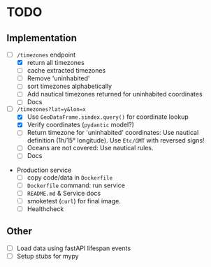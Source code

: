 # TODO

## Implementation

- [ ] `/timezones` endpoint
    - [x] return all timezones
    - [ ] cache extracted timezones
    - [ ] Remove 'uninhabited'
    - [ ] sort timezones alphabetically
    - [ ] Add nautical timezones returned for uninhabited coordinates
    - [ ] Docs
- [ ] `/timezones?lat=y&lon=x`
    - [x] Use `GeoDataFrame.sindex.query()` for coordinate lookup
    - [x] Verify coordinates (`pydantic` model?)
    - [ ] Return timezone for 'uninhabited' coordinates: Use nautical definition (1h/15° longitude). Use `Etc/GMT` with reversed signs!
    - [ ] Oceans are not covered: Use nautical rules.
    - [ ] Docs
- Production service
    - [ ] copy code/data in `Dockerfile`
    - [ ] `Dockerfile` command: run service
    - [ ] `README.md` & Service docs
    - [ ] smoketest (`curl`) for final image.
    - [ ] Healthcheck

## Other
- [ ] Load data using fastAPI lifespan events
- [ ] Setup stubs for mypy
